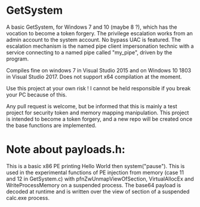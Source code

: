 # GetSystem
A basic GetSystem, for Windows 7 and 10 (maybe 8 ?), which has the vocation to become a token forgery. The privilege escalation works from an admin account to the system account. No bypass UAC is featured. The escalation mechanism is the named pipe client impersonation technic with a service connecting to a named pipe called "my_pipe", driven by the program.

Compiles fine on windows 7 in Visual Studio 2015 and on Windows 10 1803 in Visual Studio 2017.
Does not support x64 compilation at the moment.

Use this project at your own risk ! I cannot be held responsible if you break your PC because of this.

Any pull request is welcome, but be informed that this is mainly a test project for security token and memory mapping manipulation. This project is intended to become a token forgery, and a new repo will be created once the base functions are implemented.



# Note about payloads.h:
This is a basic x86 PE printing Hello World then system("pause"). This is used in the experimental functions of PE injection from memory (case 11 and 12 in GetSystem.c) with pfnZwUnmapViewOfSection, VirtualAllocEx and WriteProcessMemory on a suspended process. The base64 payload is decoded at runtime and is written over the view of section of a suspended calc.exe process.
